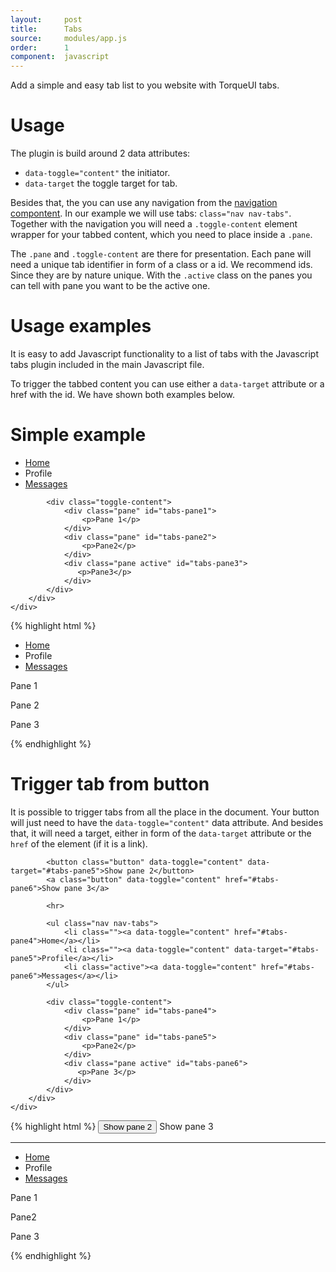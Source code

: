 ```yaml
---
layout:     post
title:      Tabs
source:     modules/app.js
order:      1
component:  javascript
---
```



<p class="lead">Add a simple and easy tab list to you website with TorqueUI tabs.</p>

# Usage

The plugin is build around 2 data attributes:

* ```data-toggle="content"``` the initiator.
* ```data-target``` the toggle target for tab.

Besides that, the you can use any navigation from the [navigation compontent](/components/navigation.html). In our example we will use tabs: ```class="nav nav-tabs"```. Together with the navigation you will need a ```.toggle-content``` element wrapper for your tabbed content, which you need to place inside a ```.pane```. 

The ```.pane``` and ```.toggle-content``` are there for presentation. Each pane will need a unique tab identifier in form of a class or a id. We recommend ids. Since they are by nature unique. With the ```.active``` class on the panes you can tell with pane you want to be the active one.


# Usage examples

It is easy to add Javascript functionality to a list of tabs with the Javascript tabs plugin included in the main Javascript file.

To trigger the tabbed content you can use either a ```data-target``` attribute or a href with the id. We have shown both examples below.

# Simple example

<div class="m-browser">
  <div class="browser">
    <div class="image">
        <div class="content clearfix">
            <ul class="nav nav-tabs">
                <li class=""><a data-toggle="content" href="#tabs-pane1">Home</a></li>
                <li class=""><a data-toggle="content" data-target="#tabs-pane2">Profile</a></li>
                <li class="active"><a data-toggle="content" href="#tabs-pane3">Messages</a></li>
            </ul>

            <div class="toggle-content">
                <div class="pane" id="tabs-pane1">
                    <p>Pane 1</p>
                </div>
                <div class="pane" id="tabs-pane2">
                    <p>Pane2</p>
                </div>
                <div class="pane active" id="tabs-pane3">
                   <p>Pane3</p>
                </div>
            </div>
        </div>
    </div>
  </div>            
{% highlight html %}
<ul class="nav nav-tabs">
    <li class=""><a data-toggle="content" href="#tabs-pane1">Home</a></li>
    <li class=""><a data-toggle="content" data-target="#tabs-pane2">Profile</a></li>
    <li class="active"><a data-toggle="content" href="#tabs-pane3">Messages</a></li>
</ul>

<div class="toggle-content">
    <div class="pane" id="tabs-pane1">
        <p>Pane 1</p>
    </div>
    <div class="pane" id="tabs-pane2">
        <p>Pane 2</p>
    </div>
    <div class="pane active" id="tabs-pane3">
        <p>Pane 3</p>
    </div>
</div>

{% endhighlight %}
</div>  


# Trigger tab from button

It is possible to trigger tabs from all the place in the document. Your button will just need to have the ```data-toggle="content"``` data attribute. And besides that, it will need a target, either in form of the ```data-target``` attribute or the ```href``` of the element (if it is a link).

<div class="m-browser">
  <div class="browser">
    <div class="image">
        <div class="content clearfix">

            <button class="button" data-toggle="content" data-target="#tabs-pane5">Show pane 2</button>
            <a class="button" data-toggle="content" href="#tabs-pane6">Show pane 3</a>

            <hr>

            <ul class="nav nav-tabs">
                <li class=""><a data-toggle="content" href="#tabs-pane4">Home</a></li>
                <li class=""><a data-toggle="content" data-target="#tabs-pane5">Profile</a></li>
                <li class="active"><a data-toggle="content" href="#tabs-pane6">Messages</a></li>
            </ul>

            <div class="toggle-content">
                <div class="pane" id="tabs-pane4">
                    <p>Pane 1</p>
                </div>
                <div class="pane" id="tabs-pane5">
                    <p>Pane2</p>
                </div>
                <div class="pane active" id="tabs-pane6">
                   <p>Pane 3</p>
                </div>
            </div>
        </div>
    </div>
  </div>            
{% highlight html %}
<button class="button" data-toggle="content" data-target="#tabs-pane2">Show pane 2</button>
<a class="button" data-toggle="content" data-target="#tabs-pane3">Show pane 3</button>

<hr>

<ul class="nav nav-tabs">
    <li class=""><a data-toggle="content" href="#tabs-pane1">Home</a></li>
    <li class=""><a data-toggle="content" data-target="#tabs-pane2">Profile</a></li>
    <li class="active"><a data-toggle="content" href="#tabs-pane3">Messages</a></li>
</ul>

<div class="toggle-content">
    <div class="pane" id="tabs-pane1">
        <p>Pane 1</p>
    </div>
    <div class="pane" id="tabs-pane2">
        <p>Pane2</p>
    </div>
    <div class="pane active" id="tabs-pane3">
       <p>Pane 3</p>
    </div>
</div>

{% endhighlight %}
</div>  
